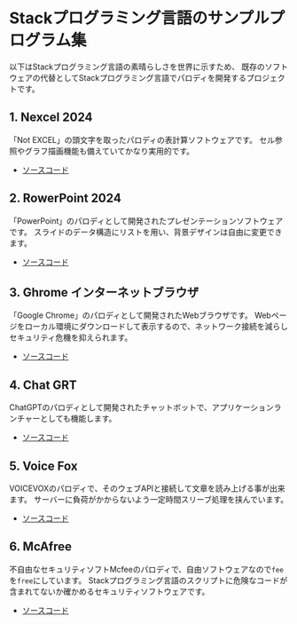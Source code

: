 # Stackプログラミング言語のサンプルプログラム集

以下はStackプログラミング言語の素晴らしさを世界に示すため、
既存のソフトウェアの代替としてStackプログラミング言語でパロディを開発するプロジェクトです。

## 1. Nexcel 2024
「Not EXCEL」の頭文字を取ったパロディの表計算ソフトウェアです。
セル参照やグラフ描画機能も備えていてかなり実用的です。
- [ソースコード](examples/nexcel.stk)

## 2. RowerPoint 2024
「PowerPoint」のパロディとして開発されたプレゼンテーションソフトウェアです。
スライドのデータ構造にリストを用い、背景デザインは自由に変更できます。
- [ソースコード](examples/nexcel.stk)

## 3. Ghrome インターネットブラウザ
「Google Chrome」のパロディとして開発されたWebブラウザです。
Webページをローカル環境にダウンロードして表示するので、ネットワーク接続を減らしセキュリティ危機を抑えられます。
 - [ソースコード](examples/ghrome.stk)

## 4. Chat GRT
ChatGPTのパロディとして開発されたチャットボットで、アプリケーションランチャーとしても機能します。
- [ソースコード](examples/chat.stk)

## 5. Voice Fox
VOICEVOXのパロディで、そのウェブAPIと接続して文章を読み上げる事が出来ます。
サーバーに負荷がかからないよう一定時間スリーブ処理を挟んでいます。
 - [ソースコード](examples/speaker.stk)

## 6. McAfree
不自由なセキュリティソフトMcfeeのパロディで、自由ソフトウェアなので`fee`を`free`にしています。
Stackプログラミング言語のスクリプトに危険なコードが含まれてないか確かめるセキュリティソフトウェアです。
 - [ソースコード](examples/mcafree.stk)